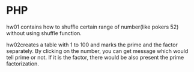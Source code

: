 # PHP
hw01 contains how to shuffle certain range of number(like pokers 52) without using shuffle function.

hw02creates a table with 1 to 100 and marks the prime and the factor separately. By clicking on the number, you can get message which would tell prime or not. If it is the factor, there would be also present the prime factorization.
